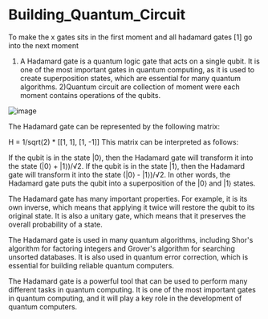 # Building_Quantum_Circuit
To make the x gates sits in the first moment and all hadamard gates [1] go into the next moment

1) A Hadamard gate is a quantum logic gate that acts on a single qubit. It is one of the most important gates in quantum computing, as it is used to create superposition states, which are essential for many quantum algorithms.
2)Quantum circuit are collection of moment were each moment contains operations of the qubits.

![image](https://user-images.githubusercontent.com/104602972/232634476-6435db3c-4964-41a9-9588-3ee9e933dbd6.png)

The Hadamard gate can be represented by the following matrix:

H = 1/sqrt(2) * [[1, 1], [1, -1]]
This matrix can be interpreted as follows:

If the qubit is in the state |0⟩, then the Hadamard gate will transform it into the state (|0⟩ + |1⟩)/√2.
If the qubit is in the state |1⟩, then the Hadamard gate will transform it into the state (|0⟩ - |1⟩)/√2.
In other words, the Hadamard gate puts the qubit into a superposition of the |0⟩ and |1⟩ states.

The Hadamard gate has many important properties. For example, it is its own inverse, which means that applying it twice will restore the qubit to its original state. It is also a unitary gate, which means that it preserves the overall probability of a state.

The Hadamard gate is used in many quantum algorithms, including Shor's algorithm for factoring integers and Grover's algorithm for searching unsorted databases. It is also used in quantum error correction, which is essential for building reliable quantum computers.

The Hadamard gate is a powerful tool that can be used to perform many different tasks in quantum computing. It is one of the most important gates in quantum computing, and it will play a key role in the development of quantum computers.
